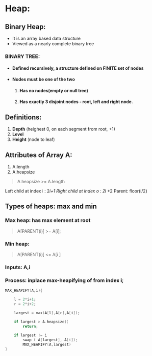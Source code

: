 # Heap:

## Binary Heap:

- It is an array based data structure
- Viewed as a nearly complete binary tree
### BINARY TREE: 
- #### Defined recursively, a structure defined on FINITE set of nodes 
- #### Nodes must be one of the two
  1. #### Has no nodes(empty or null tree)
  2. #### Has exactly 3 disjoint nodes - root, left and right node.
  
## Definitions:

1. **Depth** (heighest 0, on each segment from root, +1)
2. **Level** 
3. **Height** (node to leaf)

## Attributes of Array A:

1. A.length
2. A.heapsize

> A.heapsize >= A.length


Left child at index i : 2*i+1
Right child at index o : 2*i +2
Parent:  floor(i/2)

## Types of heaps: max and min

### Max heap:  has max element at root

>A[PARENT(i)] >= A[i];

### Min heap: 

> A[PARENT(i)] <= A[i ] 

### Inputs: A,i

### Process: inplace max-heapifying of from index i;

```c
MAX_HEAPIFY(A,i){

    l = 2*i+1;
    r = 2*i+2;

    largest = max(A[l],A[r],A[i]);

    if largest > A.heapsize()
        return;
    
    if largest != i
        swap ( A[largest], A[i]);
        MAX_HEAPIFY(A,largest)
}  
```


